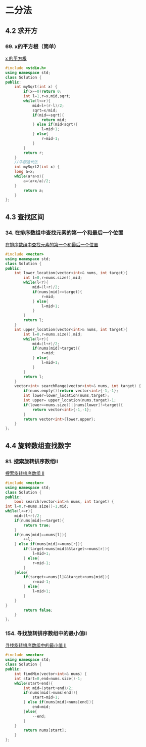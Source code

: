 # 二分法

## 4.2 求开方

### 69. x的平方根（简单）

[x 的平方根 ](https://leetcode-cn.com/problems/sqrtx/)

```c++
#include <stdio.h>
using namespace std;
class Solution {
public:
    int mySqrt(int x) {
        if(x==0)return 0;
        int l=1,r=x,mid,sqrt;
        while(l<=r){
            mid=l+(r-l)/2;
            sqrt=x/mid;
            if(mid==sqrt){
                return mid;
            } else if(mid<sqrt){
                l=mid+1;
            } else{
                r=mid-1;
            }
        }
        return r;
    }
    //牛顿迭代法
    int mySqrt2(int x) {
    long a=x;
    while(a*a>x){
        a=(a+x/a)/2;
    }
        return a;
    }
};
```

## 4.3 查找区间

### 34. 在排序数组中查找元素的第一个和最后一个位置

[在排序数组中查找元素的第一个和最后一个位置](https://leetcode-cn.com/problems/find-first-and-last-position-of-element-in-sorted-array/) 

```c++
#include <vector>
using namespace std;
class Solution {
public:
    int lower_location(vector<int>& nums, int target){
        int l=0,r=nums.size(),mid;
        while(l<r){
            mid=(l+r)/2;
            if(nums[mid]>=target){
                r=mid;
            } else{
                l=mid+1;
            }
        }
        return l;
    }
    int upper_location(vector<int>& nums, int target){
        int l=0,r=nums.size(),mid;
        while(l<r){
            mid=(l+r)/2;
            if(nums[mid]>target){
                r=mid;
            } else{
                l=mid+1;
            }
        }
        return l;
    }
    vector<int> searchRange(vector<int>& nums, int target) {
        if(nums.empty())return vector<int>{-1,-1};
        int lower=lower_location(nums,target);
        int upper= upper_location(nums,target)-1;
        if(lower==nums.size()||nums[lower]!=target){
            return vector<int>{-1,-1};
        }
        return vector<int>{lower,upper};
    }
};
```

## 4.4 旋转数组查找数字

### 81. 搜索旋转排序数组Ⅱ

 [搜索旋转排序数组 II](https://leetcode-cn.com/problems/search-in-rotated-sorted-array-ii/)

```c++
#include <vector>
using namespace std;
class Solution {
public:
    bool search(vector<int>& nums, int target) {
int l=0,r=nums.size()-1,mid;
while(l<=r){
    mid=(l+r)/2;
    if(nums[mid]==target){
        return true;
    }
    if(nums[mid]==nums[l]){
        ++l;
    } else if(nums[mid]<=nums[r]){
        if(target>nums[mid]&&target<=nums[r]){
            l=mid+1;
        } else{
            r=mid-1;
        }
    }else{
        if(target>=nums[l]&&target<nums[mid]){
            r=mid-1;
        } else{
            l=mid+1;
        }
    }
}
        return false;
    }
};
```

### 154. 寻找旋转排序数组中的最小值Ⅱ

[寻找旋转排序数组中的最小值 II](https://leetcode-cn.com/problems/find-minimum-in-rotated-sorted-array-ii/)

```c++
#include <vector>
using namespace std;
class Solution {
public:
    int findMin(vector<int>& nums) {
    int start=0,end=nums.size()-1;
    while(start<end){
        int mid=(start+end)/2;
        if(nums[mid]>nums[end]){
            start=mid+1;
        } else if(nums[mid]<nums[end]){
            end=mid;
        }else{
            --end;
        }
    }
        return nums[start];
    }
};
```